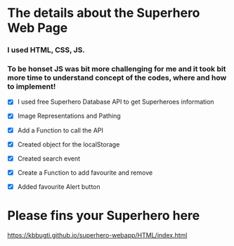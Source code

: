 # The details about the Superhero Web Page

### I used HTML, CSS, JS.
### To be honset JS was bit more challenging for me and it took bit more time to understand concept of the codes, where and how to implement!

- [x] I used free Superhero Database API to get Superheroes information
- [x] Image Representations and Pathing
- [x] Add a Function to call the API
- [x] Created object for the localStorage
- [x] Created search event
- [x] Create a Function to add favourite and remove
- [x] Added favourite Alert button


# Please fins your Superhero here
https://kbbugti.github.io/superhero-webapp/HTML/index.html
